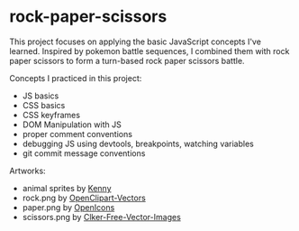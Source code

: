 # rock-paper-scissors
This project focuses on applying the basic JavaScript concepts I've learned. Inspired by pokemon battle sequences, I combined them with rock paper scissors to form a turn-based rock paper scissors battle.

Concepts I practiced in this project:
- JS basics
- CSS basics
- CSS keyframes
- DOM Manipulation with JS
- proper comment conventions
- debugging JS using devtools, breakpoints, watching variables
- git commit message conventions

Artworks:
- animal sprites by [Kenny](https://kenney.nl/)
- rock.png by [OpenClipart-Vectors](https://pixabay.com/users/openclipart-vectors-30363/)
- paper.png by [OpenIcons](https://pixabay.com/users/openicons-28911/)
- scissors.png by [Clker-Free-Vector-Images](https://pixabay.com/users/clker-free-vector-images-3736/)